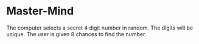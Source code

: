 # Master-Mind
The computer selects a secret 4 digit number in random. The digits will be unique. The user is given 8 chances to find the number.
